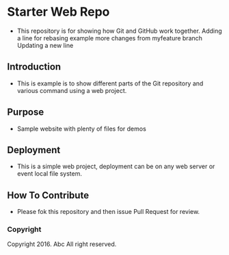# Starter Web Repo
* This repository is for showing how Git and GitHub work together. Adding a line for rebasing example more changes from myfeature branch
Updating a new line

## Introduction
* This is example is to show different parts of the Git repository and
  various command using a web project.

## Purpose
* Sample website with plenty of files for demos

## Deployment
* This is a simple web project, deployment can be on any web server or
  event local file system.

## How To Contribute
* Please fok this repository and then issue Pull Request for review.

### Copyright

Copyright 2016. Abc All right reserved.
